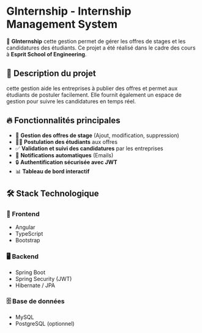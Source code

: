 # GInternship - Internship Management System  

🚀 **GInternship** cette gestion permet de gérer les offres de stages et les candidatures des étudiants. Ce projet a été réalisé dans le cadre des cours à **Esprit School of Engineering**.

## 📌 Description du projet  
cette gestion aide les entreprises à publier des offres et permet aux étudiants de postuler facilement. Elle fournit également un espace de gestion pour suivre les candidatures en temps réel.

## 🔥 Fonctionnalités principales  
- 📄 **Gestion des offres de stage** (Ajout, modification, suppression)  
- 👨‍🎓 **Postulation des étudiants** aux offres  
- ✅ **Validation et suivi des candidatures** par les entreprises  
- 🔔 **Notifications automatiques** (Emails)  
- 🔒 **Authentification sécurisée avec JWT**  
- 📊 **Tableau de bord interactif**  

## 🛠️ Stack Technologique  
### 🎨 Frontend  
- Angular  
- TypeScript  
- Bootstrap  

### 🖥️ Backend  
- Spring Boot  
- Spring Security (JWT)  
- Hibernate / JPA  

### 🗄️ Base de données  
- MySQL  
- PostgreSQL (optionnel)  

